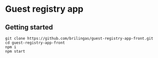 # Guest registry app


## Getting started
```
git clone https://github.com/brilingas/guest-registry-app-front.git
cd guest-registry-app-front
npm i
npm start
```

















